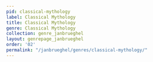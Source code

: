 ```yaml
---
pid: classical-mythology
label: Classical Mythology
title: Classical Mythology
genre: Classical Mythology
collection: genre_janbrueghel
layout: genrepage_janbrueghel
order: '02'
permalink: "/janbrueghel/genres/classical-mythology/"
---
```

